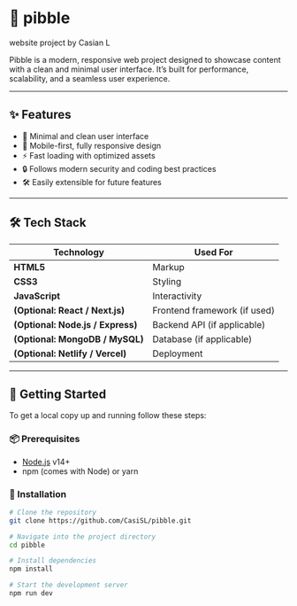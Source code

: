 # 🐾 pibble
website project by Casian L


Pibble is a modern, responsive web project designed to showcase content with a clean and minimal user interface. It’s built for performance, scalability, and a seamless user experience.

---

## ✨ Features

- 🌟 Minimal and clean user interface  
- 📱 Mobile-first, fully responsive design  
- ⚡ Fast loading with optimized assets  
- 🔒 Follows modern security and coding best practices  
- 🛠 Easily extensible for future features  

---

## 🛠 Tech Stack

| Technology   | Used For        |
| ------------ | ----------------|
| **HTML5**    | Markup          |
| **CSS3**     | Styling         |
| **JavaScript** | Interactivity  |
| **(Optional: React / Next.js)** | Frontend framework (if used) |
| **(Optional: Node.js / Express)** | Backend API (if applicable) |
| **(Optional: MongoDB / MySQL)** | Database (if applicable) |
| **(Optional: Netlify / Vercel)** | Deployment |

---

## 🚀 Getting Started

To get a local copy up and running follow these steps:  

### 📦 Prerequisites

- [Node.js](https://nodejs.org/) v14+  
- npm (comes with Node) or yarn  

### 🔧 Installation

```bash
# Clone the repository
git clone https://github.com/CasiSL/pibble.git

# Navigate into the project directory
cd pibble

# Install dependencies
npm install

# Start the development server
npm run dev
